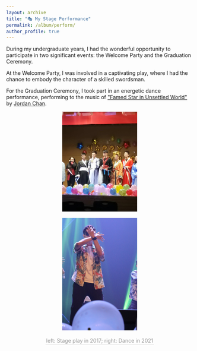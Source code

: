 ```yaml
---
layout: archive
title: "🎭 My Stage Performance"
permalink: /album/perform/
author_profile: true
---
```


During my undergraduate years, I had the wonderful opportunity to participate in two significant events: the Welcome Party and the Graduation Ceremony. 

At the Welcome Party, I was involved in a captivating play, where I had the chance to embody the character of a skilled swordsman.

For the Graduation Ceremony, I took part in an energetic dance performance, performing to the music of ["Famed Star in Unsettled World"](https://www.youtube.com/watch?v=maDcak9bJH4) by [Jordan Chan](https://en.wikipedia.org/wiki/Jordan_Chan).

<center>
<img src="/images/drama.png"
width = "40%">

<img src="/images/dance.png"
width = "40%">
<br>
    <div style = "
        color: orange;
        border-bottom: 1px solid #d9d9d9;
        display: inline-block;
        color: #999;
        padding: 2px;">
        left: Stage play in 2017; right: Dance in 2021
    </div>
    <p> </p>
</center>
